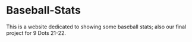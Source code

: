 # Baseball-Stats
This is a website dedicated to showing some baseball stats; also our final project for 9 Dots 21-22. 
